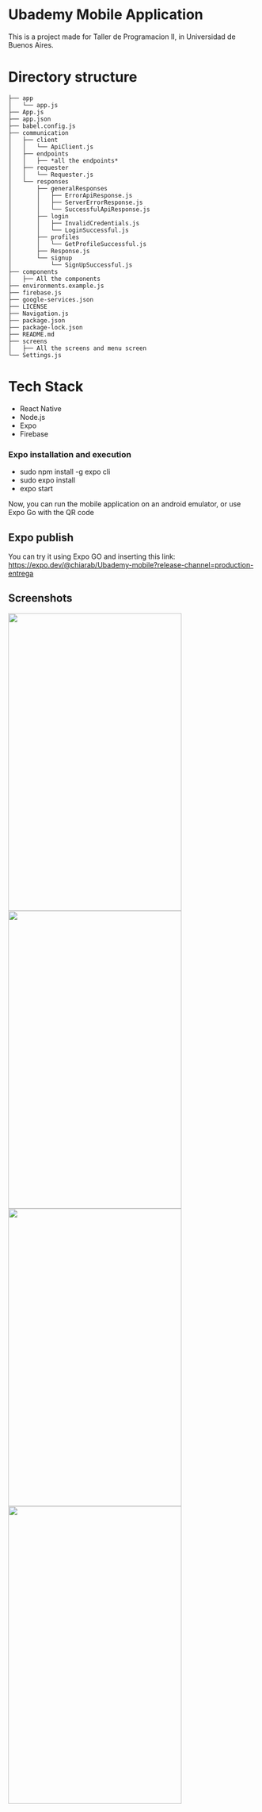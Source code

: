# Ubademy Mobile Application

This is a project made for Taller de Programacion II, in Universidad de Buenos Aires.

# Directory structure

```tree
├── app
│   └── app.js
├── App.js
├── app.json
├── babel.config.js
├── communication
│   ├── client
│   │   └── ApiClient.js
│   ├── endpoints
│   │   ├── *all the endpoints*
│   ├── requester
│   │   └── Requester.js
│   └── responses
│       ├── generalResponses
│       │   ├── ErrorApiResponse.js
│       │   ├── ServerErrorResponse.js
│       │   └── SuccessfulApiResponse.js
│       ├── login
│       │   ├── InvalidCredentials.js
│       │   └── LoginSuccessful.js
│       ├── profiles
│       │   └── GetProfileSuccessful.js
│       ├── Response.js
│       └── signup
│           └── SignUpSuccessful.js
├── components
│   ├── All the components
├── environments.example.js
├── firebase.js
├── google-services.json
├── LICENSE
├── Navigation.js
├── package.json
├── package-lock.json
├── README.md
├── screens
│   ├── All the screens and menu screen
└── Settings.js
```

# Tech Stack

* React Native
* Node.js
* Expo
* Firebase

###  Expo installation and execution

* sudo npm install -g expo cli
* sudo expo install
* expo start

Now, you can run the mobile application on an android emulator, or use Expo Go with the QR code

## Expo publish

You can try it using Expo GO and inserting this link: <https://expo.dev/@chiarab/Ubademy-mobile?release-channel=production-entrega>

## Screenshots

<img src="https://user-images.githubusercontent.com/29211474/147265058-7bc9c638-df74-4393-bbbc-e03afcfbd0f1.jpg" width="350" height="600">
<img src="https://user-images.githubusercontent.com/29211474/147265141-b5608278-8574-427e-8f56-b34ebd7140fa.jpg" width="350" height="600">
<img src="https://user-images.githubusercontent.com/29211474/147265166-071a357f-e1dc-441a-af34-ce16a5789a32.jpg" width="350" height="600">
<img src="https://user-images.githubusercontent.com/29211474/147265192-330d0eee-2296-44d3-9f31-ae75b6c4ccb4.jpg" width="350" height="600">

